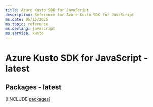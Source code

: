 ```yaml
---
title: Azure Kusto SDK for JavaScript
description: Reference for Azure Kusto SDK for JavaScript
ms.date: 05/15/2025
ms.topic: reference
ms.devlang: javascript
ms.service: kusto
---
```

# Azure Kusto SDK for JavaScript - latest
## Packages - latest
[!INCLUDE [packages](kusto-index.md)]